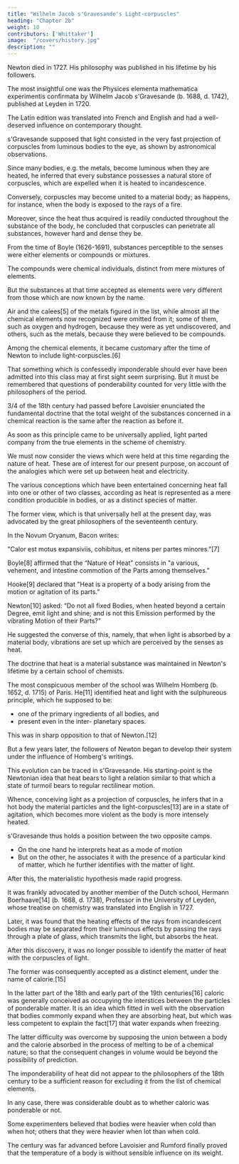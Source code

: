 ```yaml
---
title: "Wilhelm Jacob s'Gravesande's Light-corpuscles"
heading: "Chapter 2b"
weight: 10
contributors: ['Whittaker']
image:  "/covers/history.jpg"
description: ""
---
```



Newton died in 1727. His philosophy was published in his lifetime by his followers. 

<!-- , one at least deserves to be noticed for the sake of the insight which it affords into the state of opinion regarding light, heat, and electricity in the first half of the eighteenth century.  -->

The most insightful one was the Physices elementa mathematica experimentis confirmata by Wilhelm Jacob s'Gravesande (b. 1688, d. 1742), published at Leyden in 1720. 

The Latin edition was translated into French and English and had a well-deserved influence on contemporary thought.

s'Gravesande supposed that light consisted in the very fast projection of corpuscles from luminous bodies to the eye, as shown by astronomical observations.

Since many bodies, e.g. the metals, become luminous when they are heated, he inferred that every substance possesses a natural store of corpuscles, which are expelled when it is heated to incandescence. 

Conversely, corpuscles may become united to a material body; as happens, for instance, when the body is exposed to the rays of a fire. 

Moreover, since the heat thus acquired is readily conducted throughout the substance of the body, he concluded that corpuscles can penetrate all substances, however hard and dense they be.

<!-- Let us here recall the ideas then current regarding the nature of material bodies.  -->

From the time of Boyle (1626-1691), substances perceptible to the senses were either elements or compounds or mixtures.

The compounds were chemical individuals, distinct from mere mixtures of elements. 

But the substances at that time accepted as elements were very different from those which are now known by the name. 

Air and the calees[5] of the metals figured in the list, while almost all the chemical elements now recognized were omitted from it; some of them, such as oxygen and hydrogen, because they were as yet undiscovered, and others, such as the metals, because they were believed to be compounds.

Among the chemical elements, it became customary after the time of Newton to include light-corpuscles.[6] 

That something which is confessedly imponderable should ever have been admitted into this class may at first sight seem surprising. But it must be remembered that questions of ponderability counted for very little with the philosophers of the period. 

3/4 of the 18th century had passed before Lavoisier enunciated the fundamental doctrine that the total weight of the substances concerned in a chemical reaction is the same after the reaction as before it.

As soon as this principle came to be universally applied, light parted company from the true elements in the scheme of chemistry.

We must now consider the views which were held at this time regarding the nature of heat. These are of interest for our present purpose, on account of the analogies which were set up between heat and electricity.

The various conceptions which have been entertained concerning heat fall into one or other of two classes, according as heat is represented as a mere condition producible in bodies, or as a distinct species of matter.

The former view, which is that universally hell at the present day, was advocated by the great philosophers of the seventeenth century. 


In the Novum Oryanum, Bacon writes: 

"Calor est motus expansiviis, cohibitus, et nitens per partes minores."[7] 

Boyle[8] affirmed that the “Nature of Heat” consists in "a various, vehement, and intestine commotion of the Parts among themselves." 

Hooke[9] declared that "Heat is a property of a body arising from the motion or agitation of its parts." 

Newton[10] asked: “Do not all fixed Bodies, when heated beyond a certain Degree, emit light and shine; and is not this Emission performed by the vibrating Motion of their Parts?"

He suggested the converse of this, namely, that when light is absorbed by a material body, vibrations are set up which are perceived by the senses as heat.

The doctrine that heat is a material substance was maintained in Newton's lifetime by a certain school of chemists. 

The most conspicuous member of the school was Wilhelm Homberg (b. 1652, d. 1715) of Paris. He[11] identified heat and light with the sulphureous principle, which he supposed to be:
- one of the primary ingredients of all bodies, and
- present even in the inter- planetary spaces. 

This was in sharp opposition to that of Newton.[12] 

But a few years later, the followers of Newton began to develop their system under the influence of Homberg's writings.

This evolution can be traced in s'Gravesande. His starting-point is the Newtonian idea that heat bears to light a relation similar to that which a state of turmoil bears to regular rectilinear motion. 

Whence, conceiving light as a projection of corpuscles, he infers that in a hot body the material particles and the light-corpuscles[13] are in a state of agitation, which becomes more violent as the body is more intensely heated.

s'Gravesande thus holds a position between the two opposite camps. 

- On the one hand he interprets heat as a mode of motion
- But on the other, he associates it with the presence of a particular kind of matter, which he further identifies with the matter of light. 

After this, the materialistic hypothesis made rapid progress. 

It was frankly advocated by another member of the Dutch school, Hermann Boerhaave[14] (b. 1668, d. 1738), Professor in the University of Leyden, whose treatise on chemistry was translated into English in 1727.

Later, it was found that the heating effects of the rays from incandescent bodies may be separated from their luminous effects by passing the rays through a plate of glass, which transmits the light, but absorbs the heat. 

After this discovery, it was no longer possible to identify the matter of heat with the corpuscles of light. 

The former was consequently accepted as a distinct element, under the name of calorie.[15] 

In the latter part of the 18th and early part of the 19th centuries[16] caloric was generally conceived as occupying the interstices between the particles of ponderable matter. It is an idea which fitted in well with the observation that bodies commonly expand when they are absorbing heat, but which was less competent to explain the fact[17] that water expands when freezing. 

The latter difficulty was overcome by supposing the union between a body and the calorie absorbed in the process of melting to be of a chemical nature; so that the consequent changes in volume would be beyond the possibility of prediction.

The imponderability of heat did not appear to the philosophers of the 18th century to be a sufficient reason for excluding it from the list of chemical elements. 

In any case, there was considerable doubt as to whether caloric was ponderable or not. 

Some experimenters believed that bodies were heavier when cold than when hot; others that they were heavier when lot than when cold. 

The century was far advanced before Lavoisier and Rumford finally proved that the temperature of a body is without sensible influence on its weight.
